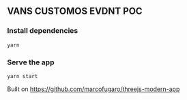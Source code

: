 ## VANS CUSTOMOS EVDNT POC

### Install dependencies
`yarn`

### Serve the app
`yarn start`

Built on 
https://github.com/marcofugaro/threejs-modern-app
